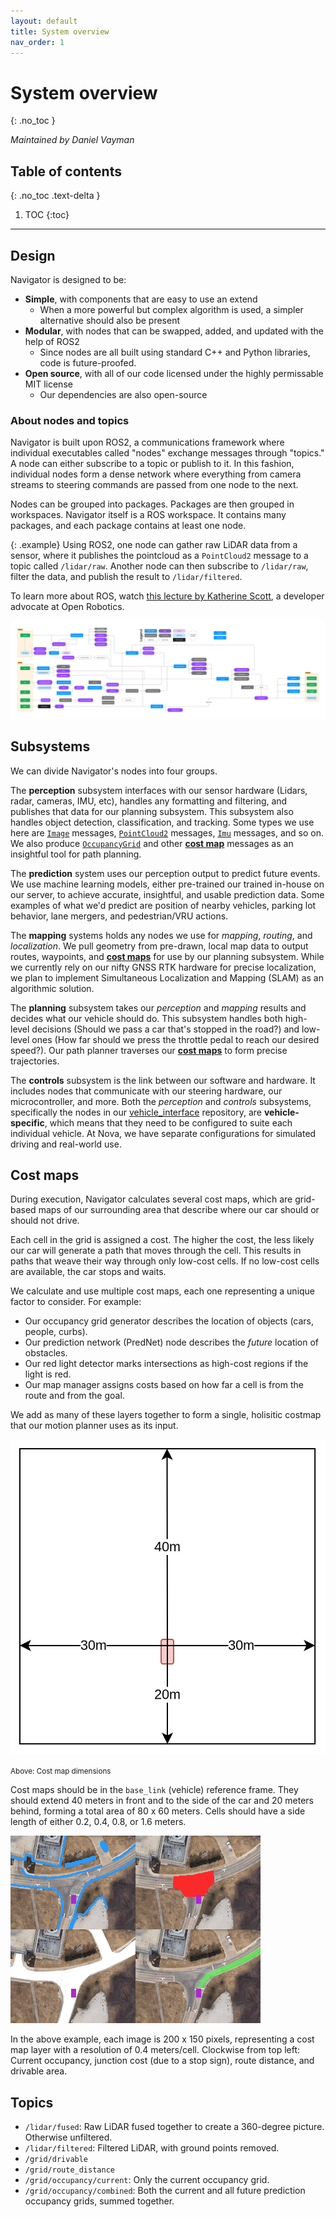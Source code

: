 ```yaml
---
layout: default
title: System overview
nav_order: 1
---
```


# System overview
{: .no_toc }

*Maintained by Daniel Vayman*

## Table of contents
{: .no_toc .text-delta }

1. TOC
{:toc}

---

## Design
Navigator is designed to be:

- **Simple**, with components that are easy to use an extend
    - When a more powerful but complex algorithm is used, a simpler alternative should also be present
- **Modular**, with nodes that can be swapped, added, and updated with the help of ROS2
    - Since nodes are all built using standard C++ and Python libraries, code is future-proofed.
- **Open source**, with all of our code licensed under the highly permissable MIT license
    - Our dependencies are also open-source

### About nodes and topics
Navigator is built upon ROS2, a communications framework where individual executables called "nodes" exchange messages through "topics." A node can either subscribe to a topic or publish to it. In this fashion, individual nodes form a dense network where everything from camera streams to steering commands are passed from one node to the next.

Nodes can be grouped into packages. Packages are then grouped in workspaces. Navigator itself is a ROS workspace. It contains many packages, and each package contains at least one node.

{: .example}
Using ROS2, one node can gather raw LiDAR data from a sensor, where it publishes the pointcloud as a `PointCloud2` message to a topic called `/lidar/raw`. Another node can then subscribe to `/lidar/raw`, filter the data, and publish the result to `/lidar/filtered`.

To learn more about ROS, watch [this lecture by Katherine Scott](https://www.youtube.com/watch?v=FTA4Ia2vLS8), a developer advocate at Open Robotics.

![Navigator's general structure](assets/res/navigator_diagram.jpg)

## Subsystems
We can divide Navigator's nodes into four groups.

The **perception** subsystem interfaces with our sensor hardware (Lidars, radar, cameras, IMU, etc), handles any formatting and filtering, and publishes that data for our planning subsystem. This subsystem also handles object detection, classification, and tracking. Some types we use here are [`Image`](https://docs.ros.org/en/indigo/api/sensor_msgs/html/msg/Image.html) messages, [`PointCloud2`](https://docs.ros.org/en/indigo/api/sensor_msgs/html/msg/PointCloud2.html) messages, [`Imu`](https://docs.ros.org/en/indigo/api/sensor_msgs/html/msg/Imu.html) messages, and so on. We also produce [`OccupancyGrid`](https://docs.ros2.org/foxy/api/nav_msgs/msg/OccupancyGrid.html) and other [**cost map**](#cost-maps) messages as an insightful tool for path planning.

The **prediction** system uses our perception output to predict future events. We use machine learning models, either pre-trained our trained in-house on our server, to achieve accurate, insightful, and usable prediction data. Some examples of what we'd predict are position of nearby vehicles, parking lot behavior, lane mergers, and pedestrian/VRU actions. 

The **mapping** systems holds any nodes we use for *mapping*, *routing*, and *localization*. We pull geometry from pre-drawn, local map data to output routes, waypoints, and [**cost maps**](#cost-maps) for use by our planning subsystem. While we currently rely on our nifty GNSS RTK hardware for precise localization, we plan to implement Simultaneous Localization and Mapping (SLAM) as an algorithmic solution.

The **planning** subsystem takes our *perception* and *mapping* results and decides what our vehicle should do. This subsystem handles both high-level decisions (Should we pass a car that's stopped in the road?) and low-level ones (How far should we press the throttle pedal to reach our desired speed?). Our path planner traverses our [**cost maps**](#cost-maps) to form precise trajectories.

The **controls** subsystem is the link between our software and hardware. It includes nodes that communicate with our steering hardware, our microcontroller, and more. Both the *perception* and *controls* subsystems, specifically the nodes in our [vehicle_interface](https://github.com/Nova-UTD/vehicle_interface) repository, are **vehicle-specific**, which means that they need to be configured to suite each individual vehicle. At Nova, we have separate configurations for simulated driving and real-world use.

## Cost maps
During execution, Navigator calculates several cost maps, which are grid-based maps of our surrounding area that describe where our car should or should not drive.

Each cell in the grid is assigned a cost. The higher the cost, the less likely our car will generate a path that moves through the cell. This results in paths that weave their way through only low-cost cells. If no low-cost cells are available, the car stops and waits.

We calculate and use multiple cost maps, each one representing a unique factor to consider. For example:
- Our occupancy grid generator describes the location of objects (cars, people, curbs). 
- Our prediction network (PredNet) node describes the *future* location of obstacles.
- Our red light detector marks intersections as high-cost regions if the light is red.
- Our map manager assigns costs based on how far a cell is from the route and from the goal.

We add as many of these layers together to form a single, holisitic costmap that our motion planner uses as its input.

![Cost map dimensions](assets/res/cost_map_size.jpg)

<small>Above: Cost map dimensions</small>

Cost maps should be in the `base_link` (vehicle) reference frame. They should extend 40 meters in front and to the side of the car and 20 meters behind, forming a total area of 80 x 60 meters. Cells should have a side length of either 0.2, 0.4, 0.8, or 1.6 meters.

![Examples of cost maps](assets/res/cost_maps.png)

In the above example, each image is 200 x 150 pixels, representing a cost map layer with a resolution of 0.4 meters/cell. Clockwise from top left: Current occupancy, junction cost (due to a stop sign), route distance, and drivable area.

## Topics
- `/lidar/fused`: Raw LiDAR fused together to create a 360-degree picture. Otherwise unfiltered.
- `/lidar/filtered`: Filtered LiDAR, with ground points removed.
- `/grid/drivable`
- `/grid/route_distance`
- `/grid/occupancy/current`: Only the current occupancy grid.
- `/grid/occupancy/combined`: Both the current and all future prediction occupancy grids, summed together. 
